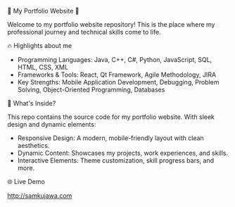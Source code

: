🌟 My Portfolio Website 🌟

Welcome to my portfolio website repository! This is the place where my professional journey and technical skills come to life. 

🔥 Highlights about me

- Programming Languages: Java, C++, C#, Python, JavaScript, SQL, HTML, CSS, XML
- Frameworks & Tools: React, Qt Framework, Agile Methodology, JIRA
- Key Strengths: Mobile Application Development, Debugging, Problem Solving, Object-Oriented Programming, Databases

🎯 What's Inside?

This repo contains the source code for my portfolio website. With sleek design and dynamic elements:
- Responsive Design: A modern, mobile-friendly layout with clean aesthetics.
- Dynamic Content: Showcases my projects, work experiences, and skills.
- Interactive Elements: Theme customization, skill progress bars, and more.

🌐 Live Demo

http://samkujawa.com
